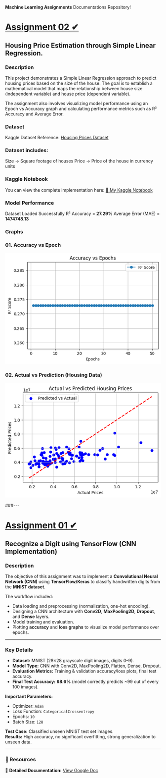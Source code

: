 **Machine Learning Assignments** Documentations Repository!  

# [Assignment 02 ✔︎](https://github.com/anupam-codespace/Machine-Learning-Assignments/blob/f797791f67d639a448a66e68086b485631197a89/assignment2-housepriceprediction-ipynb.ipynb) 
## Housing Price Estimation through Simple Linear Regression.  

### **Description**  
This project demonstrates a Simple Linear Regression approach to predict housing prices based on the size of the house.
The goal is to establish a mathematical model that maps the relationship between house size (independent variable) and house price (dependent variable).

The assignment also involves visualizing model performance using an Epoch vs Accuracy graph and calculating performance metrics such as R² Accuracy and Average Error.

### **Dataset**
Kaggle Dataset Reference: [Housing Prices Dataset](https://www.kaggle.com/datasets/anupamsaha002/housing) 

### **Dataset includes:**
Size → Square footage of houses
Price → Price of the house in currency units

### **Kaggle Notebook**
You can view the complete implementation here:
 [🔗 My Kaggle Notebook](https://www.kaggle.com/code/anupamsaha002/assignment2-housepriceprediction-ipynb) 

### **Model Performance**
Dataset Loaded Successfully
R² Accuracy = **27.29%**
Average Error (MAE) = **1474748.13**



### **Graphs**
### 01. Accuracy vs Epoch
![Accuracy vs Epoch](https://github.com/anupam-codespace/Machine-Learning-Assignments/blob/6a9ca95b9cce1bacdf181f8fdad24900be92b2ca/Graphs%20for%20Assignments/download%20(1).png)

### 02. Actual vs Prediction (Housing Data)
![Actual vs Prediction](https://github.com/anupam-codespace/Machine-Learning-Assignments/blob/6a9ca95b9cce1bacdf181f8fdad24900be92b2ca/Graphs%20for%20Assignments/download.png)






###---

# [Assignment 01 ✔︎](https://github.com/anupam-codespace/Machine-Learning-Assignments/blob/main/Assignment%2001/Assignment_1_Digit_Recognition.ipynb) 
## Recognize a Digit using TensorFlow (CNN Implementation)  

### **Description**  
The objective of this assignment was to implement a **Convolutional Neural Network (CNN)** using **TensorFlow/Keras** to classify handwritten digits from the **MNIST dataset**.  

The workflow included:  
- Data loading and preprocessing (normalization, one-hot encoding).  
- Designing a CNN architecture with **Conv2D**, **MaxPooling2D**, **Dropout**, and **Dense** layers.  
- Model training and evaluation.  
- Plotting **accuracy** and **loss graphs** to visualize model performance over epochs.  

---

### **Key Details**  

- **Dataset:** MNIST (28×28 grayscale digit images, digits 0–9).  
- **Model Type:** CNN with Conv2D, MaxPooling2D, Flatten, Dense, Dropout.  
- **Evaluation Metrics:** Training & validation accuracy/loss plots, final test accuracy.  
- **Final Test Accuracy:** **98.6%** (model correctly predicts ~99 out of every 100 images).  

**Important Parameters:**  
- Optimizer: `Adam`  
- Loss Function: `CategoricalCrossentropy`  
- Epochs: `10`  
- Batch Size: `128`  

**Test Case:** Classified unseen MNIST test set images.  
**Results:** High accuracy, no significant overfitting, strong generalization to unseen data.  

---

### **📂 Resources**  
📄 **Detailed Documentation:** [View Google Doc](https://docs.google.com/document/d/1yn_iTuoqq4Tn6nX2r2aioUAiaiKAdZJE_nYoRpIUrBw/edit?usp=sharing)  
